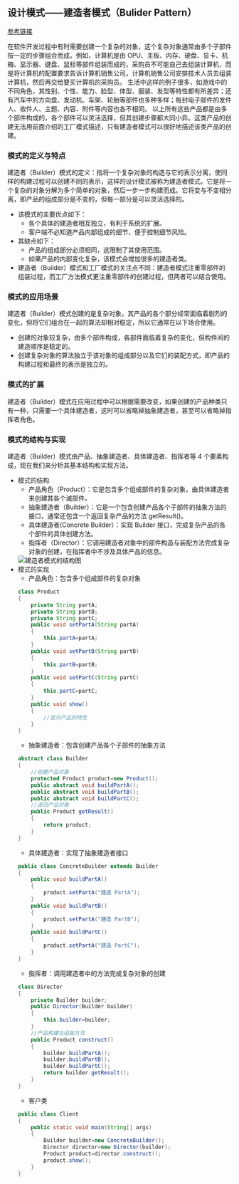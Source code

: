 ## 设计模式——建造者模式（Bulider Pattern）

[参考链接](http://c.biancheng.net/view/1354.html)

在软件开发过程中有时需要创建一个复杂的对象，这个复杂对象通常由多个子部件按一定的步骤组合而成。例如，计算机是由 OPU、主板、内存、硬盘、显卡、机箱、显示器、键盘、鼠标等部件组装而成的，采购员不可能自己去组装计算机，而是将计算机的配置要求告诉计算机销售公司，计算机销售公司安排技术人员去组装计算机，然后再交给要买计算机的采购员。
生活中这样的例子很多，如游戏中的不同角色，其性别、个性、能力、脸型、体型、服装、发型等特性都有所差异；还有汽车中的方向盘、发动机、车架、轮胎等部件也多种多样；每封电子邮件的发件人、收件人、主题、内容、附件等内容也各不相同。
以上所有这些产品都是由多个部件构成的，各个部件可以灵活选择，但其创建步骤都大同小异。这类产品的创建无法用前面介绍的工厂模式描述，只有建造者模式可以很好地描述该类产品的创建。

### 模式的定义与特点
建造者（Builder）模式的定义：指将一个复杂对象的构造与它的表示分离，使同样的构建过程可以创建不同的表示，这样的设计模式被称为建造者模式。它是将一个复杂的对象分解为多个简单的对象，然后一步一步构建而成。它将变与不变相分离，即产品的组成部分是不变的，但每一部分是可以灵活选择的。
* 该模式的主要优点如下：
  * 各个具体的建造者相互独立，有利于系统的扩展。
  * 客户端不必知道产品内部组成的细节，便于控制细节风险。
* 其缺点如下：
  * 产品的组成部分必须相同，这限制了其使用范围。
  * 如果产品的内部变化复杂，该模式会增加很多的建造者类。
* 建造者（Builder）模式和工厂模式的关注点不同：建造者模式注重零部件的组装过程，而工厂方法模式更注重零部件的创建过程，但两者可以结合使用。

### 模式的应用场景
建造者（Builder）模式创建的是复杂对象，其产品的各个部分经常面临着剧烈的变化，但将它们组合在一起的算法却相对稳定，所以它通常在以下场合使用。
* 创建的对象较复杂，由多个部件构成，各部件面临着复杂的变化，但构件间的建造顺序是稳定的。
* 创建复杂对象的算法独立于该对象的组成部分以及它们的装配方式，即产品的构建过程和最终的表示是独立的。

### 模式的扩展
建造者（Builder）模式在应用过程中可以根据需要改变，如果创建的产品种类只有一种，只需要一个具体建造者，这时可以省略掉抽象建造者，甚至可以省略掉指挥者角色。

### 模式的结构与实现
建造者（Builder）模式由产品、抽象建造者、具体建造者、指挥者等 4 个要素构成，现在我们来分析其基本结构和实现方法。
* 模式的结构
  * 产品角色（Product）：它是包含多个组成部件的复杂对象，由具体建造者来创建其各个滅部件。
  * 抽象建造者（Builder）：它是一个包含创建产品各个子部件的抽象方法的接口，通常还包含一个返回复杂产品的方法 getResult()。
  * 具体建造者(Concrete Builder）：实现 Builder 接口，完成复杂产品的各个部件的具体创建方法。
  * 指挥者（Director）：它调用建造者对象中的部件构造与装配方法完成复杂对象的创建，在指挥者中不涉及具体产品的信息。
  <img src="https://i.ibb.co/zJ29jsM/image.png" alt="建造者模式的结构图">
* 模式的实现
  * 产品角色：包含多个组成部件的复杂对象
  ```java
  class Product
  {
      private String partA;
      private String partB;
      private String partC;
      public void setPartA(String partA)
      {
          this.partA=partA;
      }
      public void setPartB(String partB)
      {
          this.partB=partB;
      }
      public void setPartC(String partC)
      {
          this.partC=partC;
      }
      public void show()
      {
          //显示产品的特性
      }
  }
  ```
  * 抽象建造者：包含创建产品各个子部件的抽象方法
  ```java
  abstract class Builder
  {
      //创建产品对象
      protected Product product=new Product();
      public abstract void buildPartA();
      public abstract void buildPartB();
      public abstract void buildPartC();
      //返回产品对象
      public Product getResult()
      {
          return product;
      }
  }
  ```
  * 具体建造者：实现了抽象建造者接口
  ```java
  public class ConcreteBuilder extends Builder
  {
      public void buildPartA()
      {
          product.setPartA("建造 PartA");
      }
      public void buildPartB()
      {
          product.setPartA("建造 PartB");
      }
      public void buildPartC()
      {
          product.setPartA("建造 PartC");
      }
  }
  ```
  * 指挥者：调用建造者中的方法完成复杂对象的创建
  ```java
  class Director
  {
      private Builder builder;
      public Director(Builder builder)
      {
          this.builder=builder;
      }
      //产品构建与组装方法
      public Product construct()
      {
          builder.buildPartA();
          builder.buildPartB();
          builder.buildPartC();
          return builder.getResult();
      }
  }
  ```
  * 客户类
  ```java
  public class Client
  {
      public static void main(String[] args)
      {
          Builder builder=new ConcreteBuilder();
          Director director=new Director(builder);
          Product product=director.construct();
          product.show();
      }
  }
  ```
